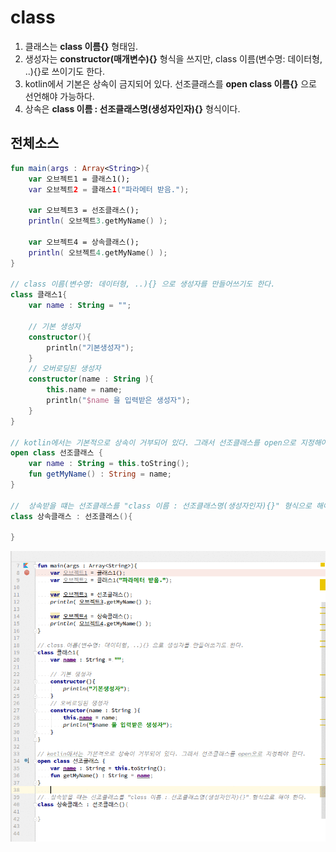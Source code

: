 # class
1. 클래스는 **class 이름{}** 형태임.
2. 생성자는 **constructor(매개변수){}** 형식을 쓰지만, class 이름(변수명: 데이터형, ..){}로 쓰이기도 한다.
3. kotlin에서 기본은 상속이 금지되어 있다. 선조클래스를  **open class 이름{}** 으로 선언해야 가능하다.
4. 상속은 **class 이름 : 선조클래스명(생성자인자){}** 형식이다.

## 전체소스
~~~kotlin
fun main(args : Array<String>){
    var 오브젝트1 = 클래스1();
    var 오브젝트2 = 클래스1("파라메터 받음.");

    var 오브젝트3 = 선조클래스();
    println( 오브젝트3.getMyName() );

    var 오브젝트4 = 상속클래스();
    println( 오브젝트4.getMyName() );
}

// class 이름(변수명: 데이터형, ..){} 으로 생성자를 만들어쓰기도 한다.
class 클래스1{
    var name : String = "";

    // 기본 생성자
    constructor(){
        println("기본생성자");
    }
    // 오버로딩된 생성자
    constructor(name : String ){
        this.name = name;
        println("$name 을 입력받은 생성자");
    }
}

// kotlin에서는 기본적으로 상속이 거부되어 있다. 그래서 선조클래스를 open으로 지정해야 한다.
open class 선조클래스 {
    var name : String = this.toString();
    fun getMyName() : String = name;
}

//  상속받을 떄는 선조클래스를 "class 이름 : 선조클래스명(생성자인자){}" 형식으로 해야 한다.
class 상속클래스 : 선조클래스(){

}
~~~
![이미지](class.gif)
